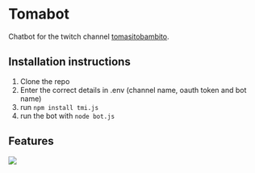 # Tomabot
Chatbot for the twitch channel [tomasitobambito](twitch.tv/tomasitobambito).

## Installation instructions
1. Clone the repo
2. Enter the correct details in .env (channel name, oauth token and bot name)
3. run `npm install tmi.js`
4. run the bot with `node bot.js`

## Features
<img src="https://cdn.betterttv.net/emote/5d7eefb7c0652668c9e4d394/1x">